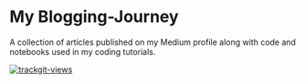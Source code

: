 # My Blogging-Journey

A collection of articles published on my Medium profile along with code and notebooks used in my coding tutorials.

<a href="https://trackgit.com">
<img src="https://us-central1-trackgit-analytics.cloudfunctions.net/token/ping/lcze5sye4b8jhcnx26jl" alt="trackgit-views" />
</a>
